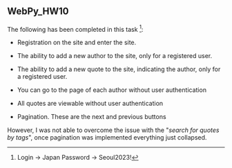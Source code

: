 ## WebPy_HW10

The following has been completed in this task [^1]:

* Registration on the site and enter the site. 
* The ability to add a new author to the site, only for a registered user. 
* The ability to add a new quote to the site, indicating the author, only for a registered user. 
* You can go to the page of each author without user authentication 
* All quotes are viewable without user authentication

* Pagination. These are the next and previous buttons

However, I was not able to overcome the issue with the "*search for quotes by tags*", once pagination was implemented 
everything just collapsed. 

[^1]: Login -> Japan
      Password -> Seoul2023!
